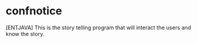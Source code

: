 confnotice
==========

[ENTJAVA] This is the story telling program that will interact the users and know the story.
